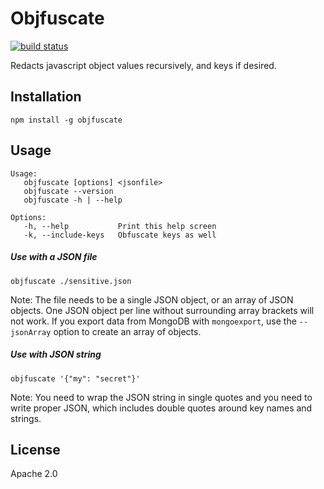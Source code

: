 # Objfuscate

[![build status](https://secure.travis-ci.org/mongodb-js/objfuscate.png)](http://travis-ci.org/mongodb-js/objfuscate)

Redacts javascript object values recursively, and keys if desired.

## Installation

```
npm install -g objfuscate
```

## Usage

```
Usage:
   objfuscate [options] <jsonfile>
   objfuscate --version
   objfuscate -h | --help

Options:
   -h, --help           Print this help screen
   -k, --include-keys   Obfuscate keys as well
```

##### Use with a JSON file

```
objfuscate ./sensitive.json
```

Note: The file needs to be a single JSON object, or an array of JSON objects.
One JSON object per line without surrounding array brackets will not work.
If you export data from MongoDB with `mongoexport`, use the `--jsonArray` option
to create an array of objects.

##### Use with JSON string
```
objfuscate '{"my": "secret"}'
```

Note: You need to wrap the JSON string in single quotes and you need to write
proper JSON, which includes double quotes around key names and strings.

## License

Apache 2.0
